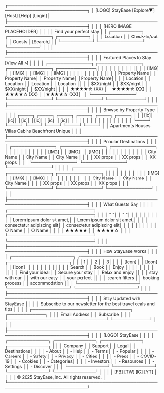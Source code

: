 ┌────────────────────────────────────────────────────────────────────────────┐
│ [LOGO] StayEase                             [Explore▼] [Host] [Help] [Login]│
├────────────────────────────────────────────────────────────────────────────┤
│                                                                            │
│                          [HERO IMAGE PLACEHOLDER]                          │
│                                                                            │
│                         Find your perfect stay                             │
│          ┌──────────┐     ┌──────────────┐     ┌──────────┐               │
│          │ Location │     │ Check-in/out │     │  Guests  │ [Search]      │
│          └──────────┘     └──────────────┘     └──────────┘               │
│                                                                            │
├────────────────────────────────────────────────────────────────────────────┤
│                                                                            │
│ Featured Places to Stay                                       [View All >] │
│                                                                            │
│ ┌──────────────┐    ┌──────────────┐    ┌──────────────┐    ┌────────────┐│
│ │              │    │              │    │              │    │            ││
│ │    [IMG]     │    │    [IMG]     │    │    [IMG]     │    │   [IMG]    ││
│ │              │    │              │    │              │    │            ││
│ │ Property Name│    │ Property Name│    │ Property Name│    │Property Name││
│ │ Location     │    │ Location     │    │ Location     │    │ Location   ││
│ │ $XX/night    │    │ $XX/night    │    │ $XX/night    │    │ $XX/night  ││
│ │ ★★★★☆ (XX) │    │ ★★★★☆ (XX) │    │ ★★★★☆ (XX) │    │★★★★☆ (XX)││
│ └──────────────┘    └──────────────┘    └──────────────┘    └────────────┘│
│                                                                            │
├────────────────────────────────────────────────────────────────────────────┤
│                                                                            │
│ Browse by Property Type                                                    │
│                                                                            │
│   ┌────┐      ┌────┐      ┌────┐      ┌────┐      ┌────┐      ┌────┐      │
│   │[ic]│      │[ic]│      │[ic]│      │[ic]│      │[ic]│      │[ic]│      │
│   │    │      │    │      │    │      │    │      │    │      │    │      │
│   └────┘      └────┘      └────┘      └────┘      └────┘      └────┘      │
│  Apartments    Houses      Villas     Cabins     Beachfront   Unique      │
│                                                                            │
├────────────────────────────────────────────────────────────────────────────┤
│                                                                            │
│ Popular Destinations                                                       │
│                                                                            │
│ ┌──────────────┐    ┌──────────────┐    ┌──────────────┐                  │
│ │              │    │              │    │              │                  │
│ │    [IMG]     │    │    [IMG]     │    │    [IMG]     │                  │
│ │              │    │              │    │              │                  │
│ │  City Name   │    │  City Name   │    │  City Name   │                  │
│ │  XX props    │    │  XX props    │    │  XX props    │                  │
│ └──────────────┘    └──────────────┘    └──────────────┘                  │
│                                                                            │
│ ┌──────────────┐    ┌──────────────┐    ┌──────────────┐                  │
│ │              │    │              │    │              │                  │
│ │    [IMG]     │    │    [IMG]     │    │    [IMG]     │                  │
│ │              │    │              │    │              │                  │
│ │  City Name   │    │  City Name   │    │  City Name   │                  │
│ │  XX props    │    │  XX props    │    │  XX props    │                  │
│ └──────────────┘    └──────────────┘    └──────────────┘                  │
│                                                                            │
├────────────────────────────────────────────────────────────────────────────┤
│                                                                            │
│ What Guests Say                                                            │
│                                                                            │
│ ┌────────────────────────────┐    ┌────────────────────────────┐          │
│ │ "                         "│    │ "                         "│          │
│ │                            │    │                            │          │
│ │ Lorem ipsum dolor sit amet,│    │ Lorem ipsum dolor sit amet,│          │
│ │ consectetur adipiscing elit│    │ consectetur adipiscing elit│          │
│ │                            │    │                            │          │
│ │ ○ Name                     │    │ ○ Name                     │          │
│ │ ★★★★★                    │    │ ★★★★☆                    │          │
│ └────────────────────────────┘    └────────────────────────────┘          │
│                                                                            │
├────────────────────────────────────────────────────────────────────────────┤
│                                                                            │
│ How StayEase Works                                                         │
│                                                                            │
│ ┌────────────────────┐    ┌────────────────────┐    ┌────────────────────┐│
│ │         1          │    │         2          │    │         3          ││
│ │     [Icon]         │    │     [Icon]         │    │     [Icon]         ││
│ │                    │    │                    │    │                    ││
│ │     Search         │    │      Book          │    │      Enjoy         ││
│ │                    │    │                    │    │                    ││
│ │  Find your ideal   │    │  Secure your stay  │    │ Relax and enjoy   ││
│ │  stay with our     │    │  with our easy     │    │ your perfect      ││
│ │  search filters    │    │  booking process   │    │ accommodation     ││
│ └────────────────────┘    └────────────────────┘    └────────────────────┘│
│                                                                            │
├────────────────────────────────────────────────────────────────────────────┤
│                                                                            │
│ Stay Updated with StayEase                                                 │
│                                                                            │
│ Subscribe to our newsletter for the best travel deals and tips             │
│                                                                            │
│ ┌────────────────────────────────┐  ┌────────────┐                        │
│ │        Email Address           │  │ Subscribe  │                        │
│ └────────────────────────────────┘  └────────────┘                        │
│                                                                            │
├────────────────────────────────────────────────────────────────────────────┤
│                                                                            │
│ [LOGO] StayEase                                                            │
│                                                                            │
│ ┌─────────────┐   ┌─────────────┐   ┌─────────────┐   ┌─────────────┐     │
│ │ Company     │   │ Support     │   │ Legal       │   │ Destinations│     │
│ │ - About     │   │ - Help      │   │ - Terms     │   │ - Popular   │     │
│ │ - Careers   │   │ - Safety    │   │ - Privacy   │   │ - Cities    │     │
│ │ - Press     │   │ - COVID-19  │   │ - Cookies   │   │ - Categories│     │
│ │ - Investors │   │ - Resources │   │ - Settings  │   │ - Discover  │     │
│ └─────────────┘   └─────────────┘   └─────────────┘   └─────────────┘     │
│                                                                            │
│ [FB] [TW] [IG] [YT]                                                        │
│                                                                            │
│ © 2025 StayEase, Inc. All rights reserved.                                │
└────────────────────────────────────────────────────────────────────────────┘
